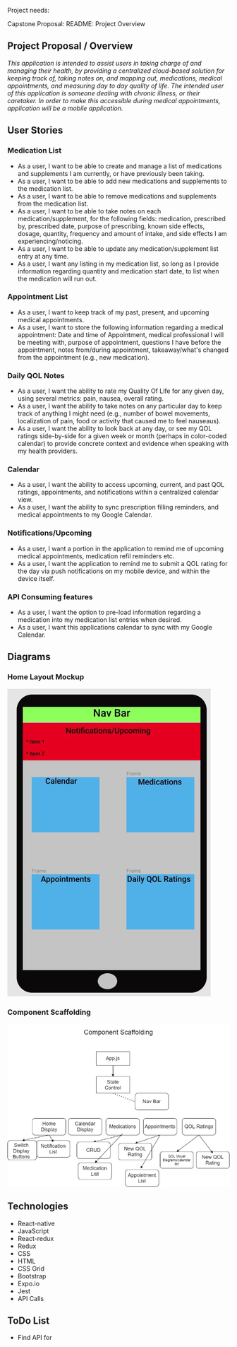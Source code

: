 Project needs:

Capstone Proposal:
README: Project Overview

## Project Proposal / Overview
 _This application is intended to assist users in taking charge of and managing their health, by providing a centralized cloud-based solution for keeping track of, taking notes on, and mapping out, medications, medical appointments, and measuring day to day quality of life. The intended user of this application is someone dealing with chronic illness, or their caretaker. In order to make this accessible during medical appointments, application will be a mobile application._

 ## User Stories

 ### Medication List
 * As a user, I want to be able to create and manage a list of medications and supplements I am currently, or have previously been taking.
 * As a user, I want to be able to add new medications and supplements to the medication list.
 * As a user, I want to be able to remove medications and supplements from the medication list.
 * As a user, I want to be able to take notes on each medication/supplement, for the following fields: medication, prescribed by, prescribed date, purpose of prescribing, known side effects, dosage, quantity, frequency and amount of intake, and side effects I am experiencing/noticing.
 * As a user, I want to be able to update any medication/supplement list entry at any time.
 * As a user, I want any listing in my medication list, so long as I provide information regarding quantity and medication start date, to list when the medication will run out.

 ### Appointment List
 * As a user, I want to keep track of my past, present, and upcoming medical appointments.
 * As a user, I want to store the following information regarding a medical appointment: Date and time of Appointment, medical professional I will be meeting with, purpose of appointment, questions I have before the appointment, notes from/during appointment, takeaway/what's changed from the appointment (e.g., new medication).

 ### Daily QOL Notes
 * As a user, I want the ability to rate my Quality Of Life for any given day, using several metrics: pain, nausea, overall rating.
 * As a user, I want the ability to take notes on any particular day to keep track of anything I might need (e.g., number of bowel movements, localization of pain, food or activity that caused me to feel nauseaus).
 * As a user, I want the ability to look back at any day, or see my QOL ratings side-by-side for a given week or month (perhaps in color-coded calendar) to provide concrete context and evidence when speaking with my health providers.

 ### Calendar
 * As a user, I want the ability to access upcoming, current, and past QOL ratings, appointments, and notifications within a centralized calendar view.
 * As a user, I want the ability to sync prescription filling reminders, and medical appointments to my Google Calendar.

 ### Notifications/Upcoming
 * As a user, I want a portion in the application to remind me of upcoming medical appointments, medication refil reminders etc.
 * As a user, I want the application to remind me to submit a QOL rating for the day via push notifications on my mobile device, and within the device itself.

 ### API Consuming features
 * As a user, I want the option to pre-load information regarding a medication into my medication list entries when desired.
 * As a user, I want this applications calendar to sync with my Google Calendar.

 ## Diagrams

 ### Home Layout Mockup
 ![HomeScreen Layout](./ReadmeImg/HomeLayout.JPG)

 ### Component Scaffolding
  ![Component Scaffolding](./ReadmeImg/ComponentScaffolding.jpg)

  ## Technologies
  * React-native
  * JavaScript
  * React-redux
  * Redux
  * CSS
  * HTML
  * CSS Grid
  * Bootstrap
  * Expo.io
  * Jest
  * API Calls


  ## ToDo List

  * Find API for 